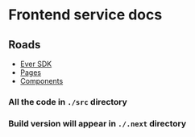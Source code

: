 # Frontend service docs

## Roads
* [Ever SDK](./eversdk/index.md)
* [Pages](./pages/index.md)
* [Components](./components/index.md)

### All the code in `./src` directory
### Build version will appear in `./.next` directory

